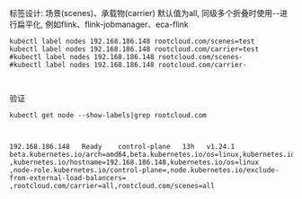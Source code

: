 标签设计:
    场景(scenes)、承载物(carrier)
    默认值为all, 同级多个折叠时使用--进行扁平化, 例如flink、flink-jobmanager、eca-flink

```shell
kubectl label nodes 192.168.186.148 rootcloud.com/scenes=test
kubectl label nodes 192.168.186.148 rootcloud.com/carrier=test
#kubectl label nodes 192.168.186.148 rootcloud.com/scenes-
#kubectl label nodes 192.168.186.148 rootcloud.com/carrier-



```



验证
```shell
kubectl get node --show-labels|grep rootcloud.com



192.168.186.148   Ready    control-plane   13h   v1.24.1   
beta.kubernetes.io/arch=amd64,beta.kubernetes.io/os=linux,kubernetes.io/arch=amd64
,kubernetes.io/hostname=192.168.186.148,kubernetes.io/os=linux
,node-role.kubernetes.io/control-plane=,node.kubernetes.io/exclude-from-external-load-balancers=
,rootcloud.com/carrier=all,rootcloud.com/scenes=all
```